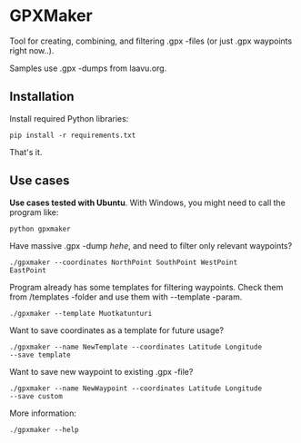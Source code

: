 # GPXMaker
Tool for creating, combining, and filtering .gpx -files (or just .gpx waypoints right now..).

Samples use .gpx -dumps from laavu.org.

## Installation
Install required Python libraries:

<code>pip install -r requirements.txt</code>

That's it. 

## Use cases

**Use cases tested with Ubuntu**. With Windows, you might need to call the program like:

<code>python gpxmaker </code>



Have massive .gpx -dump _hehe_, and need to filter only relevant waypoints?

<code>./gpxmaker --coordinates NorthPoint SouthPoint WestPoint EastPoint</code>

Program already has some templates for filtering waypoints. Check them from /templates -folder and use them with --template -param.

<code>./gpxmaker --template Muotkatunturi</code>

Want to save coordinates as a template for future usage?

<code>./gpxmaker --name NewTemplate --coordinates Latitude Longitude --save template</code>

Want to save new waypoint to existing .gpx -file?

<code>./gpxmaker --name NewWaypoint --coordinates Latitude Longitude --save custom</code>

More information:

<code>./gpxmaker --help</code>